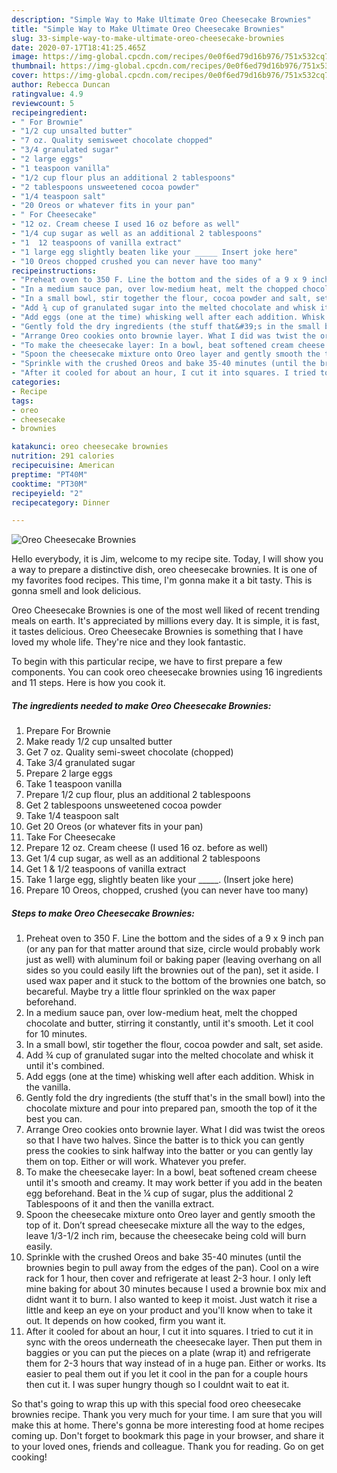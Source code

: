 ```yaml
---
description: "Simple Way to Make Ultimate Oreo Cheesecake Brownies"
title: "Simple Way to Make Ultimate Oreo Cheesecake Brownies"
slug: 33-simple-way-to-make-ultimate-oreo-cheesecake-brownies
date: 2020-07-17T18:41:25.465Z
image: https://img-global.cpcdn.com/recipes/0e0f6ed79d16b976/751x532cq70/oreo-cheesecake-brownies-recipe-main-photo.jpg
thumbnail: https://img-global.cpcdn.com/recipes/0e0f6ed79d16b976/751x532cq70/oreo-cheesecake-brownies-recipe-main-photo.jpg
cover: https://img-global.cpcdn.com/recipes/0e0f6ed79d16b976/751x532cq70/oreo-cheesecake-brownies-recipe-main-photo.jpg
author: Rebecca Duncan
ratingvalue: 4.9
reviewcount: 5
recipeingredient:
- " For Brownie"
- "1/2 cup unsalted butter"
- "7 oz. Quality semisweet chocolate chopped"
- "3/4 granulated sugar"
- "2 large eggs"
- "1 teaspoon vanilla"
- "1/2 cup flour plus an additional 2 tablespoons"
- "2 tablespoons unsweetened cocoa powder"
- "1/4 teaspoon salt"
- "20 Oreos or whatever fits in your pan"
- " For Cheesecake"
- "12 oz. Cream cheese I used 16 oz before as well"
- "1/4 cup sugar as well as an additional 2 tablespoons"
- "1  12 teaspoons of vanilla extract"
- "1 large egg slightly beaten like your _____ Insert joke here"
- "10 Oreos chopped crushed you can never have too many"
recipeinstructions:
- "Preheat oven to 350 F. Line the bottom and the sides of a 9 x 9 inch pan (or any pan for that matter around that size, circle would probably work just as well) with aluminum foil or baking paper (leaving overhang on all sides so you could easily lift the brownies out of the pan), set it aside. I used wax paper and it stuck to the bottom of the brownies one batch, so becareful. Maybe try a little flour sprinkled on the wax paper beforehand."
- "In a medium sauce pan, over low-medium heat, melt the chopped chocolate and butter, stirring it constantly, until it&#39;s smooth. Let it cool for 10 minutes."
- "In a small bowl, stir together the flour, cocoa powder and salt, set aside."
- "Add ¾ cup of granulated sugar into the melted chocolate and whisk it until it&#39;s combined."
- "Add eggs (one at the time) whisking well after each addition. Whisk in the vanilla."
- "Gently fold the dry ingredients (the stuff that&#39;s in the small bowl) into the chocolate mixture and pour into prepared pan, smooth the top of it the best you can."
- "Arrange Oreo cookies onto brownie layer. What I did was twist the oreos so that I have two halves. Since the batter is to thick you can gently press the cookies to sink halfway into the batter or you can gently lay them on top. Either or will work. Whatever you prefer."
- "To make the cheesecake layer: In a bowl, beat softened cream cheese until it&#39;s smooth and creamy. It may work better if you add in the beaten egg beforehand. Beat in the ¼ cup of sugar, plus the additional 2 Tablespoons of it and then the vanilla extract."
- "Spoon the cheesecake mixture onto Oreo layer and gently smooth the top of it. Don’t spread cheesecake mixture all the way to the edges, leave 1/3-1/2 inch rim, because the cheesecake being cold will burn easily."
- "Sprinkle with the crushed Oreos and bake 35-40 minutes (until the brownies begin to pull away from the edges of the pan). Cool on a wire rack for 1 hour, then cover and refrigerate at least 2-3 hour. I only left mine baking for about 30 minutes because I used a brownie box mix and didnt want it to burn. I also wanted to keep it moist. Just watch it rise a little and keep an eye on your product and you&#39;ll know when to take it out. It depends on how cooked, firm you want it."
- "After it cooled for about an hour, I cut it into squares. I tried to cut it in sync with the oreos underneath the cheesecake layer. Then put them in baggies or you can put the pieces on a plate (wrap it) and refrigerate them for 2-3 hours that way instead of in a huge pan. Either or works. Its easier to peal them out if you let it cool in the pan for a couple hours then cut it. I was super hungry though so I couldnt wait to eat it."
categories:
- Recipe
tags:
- oreo
- cheesecake
- brownies

katakunci: oreo cheesecake brownies 
nutrition: 291 calories
recipecuisine: American
preptime: "PT40M"
cooktime: "PT30M"
recipeyield: "2"
recipecategory: Dinner

---
```



![Oreo Cheesecake Brownies](https://img-global.cpcdn.com/recipes/0e0f6ed79d16b976/751x532cq70/oreo-cheesecake-brownies-recipe-main-photo.jpg)

Hello everybody, it is Jim, welcome to my recipe site. Today, I will show you a way to prepare a distinctive dish, oreo cheesecake brownies. It is one of my favorites food recipes. This time, I'm gonna make it a bit tasty. This is gonna smell and look delicious.

Oreo Cheesecake Brownies is one of the most well liked of recent trending meals on earth. It's appreciated by millions every day. It is simple, it is fast, it tastes delicious. Oreo Cheesecake Brownies is something that I have loved my whole life. They're nice and they look fantastic.




To begin with this particular recipe, we have to first prepare a few components. You can cook oreo cheesecake brownies using 16 ingredients and 11 steps. Here is how you cook it.

<!--inarticleads1-->

##### The ingredients needed to make Oreo Cheesecake Brownies:

1. Prepare  For Brownie
1. Make ready 1/2 cup unsalted butter
1. Get 7 oz. Quality semi-sweet chocolate (chopped)
1. Take 3/4 granulated sugar
1. Prepare 2 large eggs
1. Take 1 teaspoon vanilla
1. Prepare 1/2 cup flour, plus an additional 2 tablespoons
1. Get 2 tablespoons unsweetened cocoa powder
1. Take 1/4 teaspoon salt
1. Get 20 Oreos (or whatever fits in your pan)
1. Take  For Cheesecake
1. Prepare 12 oz. Cream cheese (I used 16 oz. before as well)
1. Get 1/4 cup sugar, as well as an additional 2 tablespoons
1. Get 1 &amp; 1/2 teaspoons of vanilla extract
1. Take 1 large egg, slightly beaten like your _____. (Insert joke here)
1. Prepare 10 Oreos, chopped, crushed (you can never have too many)




<!--inarticleads2-->

##### Steps to make Oreo Cheesecake Brownies:

1. Preheat oven to 350 F. Line the bottom and the sides of a 9 x 9 inch pan (or any pan for that matter around that size, circle would probably work just as well) with aluminum foil or baking paper (leaving overhang on all sides so you could easily lift the brownies out of the pan), set it aside. I used wax paper and it stuck to the bottom of the brownies one batch, so becareful. Maybe try a little flour sprinkled on the wax paper beforehand.
1. In a medium sauce pan, over low-medium heat, melt the chopped chocolate and butter, stirring it constantly, until it&#39;s smooth. Let it cool for 10 minutes.
1. In a small bowl, stir together the flour, cocoa powder and salt, set aside.
1. Add ¾ cup of granulated sugar into the melted chocolate and whisk it until it&#39;s combined.
1. Add eggs (one at the time) whisking well after each addition. Whisk in the vanilla.
1. Gently fold the dry ingredients (the stuff that&#39;s in the small bowl) into the chocolate mixture and pour into prepared pan, smooth the top of it the best you can.
1. Arrange Oreo cookies onto brownie layer. What I did was twist the oreos so that I have two halves. Since the batter is to thick you can gently press the cookies to sink halfway into the batter or you can gently lay them on top. Either or will work. Whatever you prefer.
1. To make the cheesecake layer: In a bowl, beat softened cream cheese until it&#39;s smooth and creamy. It may work better if you add in the beaten egg beforehand. Beat in the ¼ cup of sugar, plus the additional 2 Tablespoons of it and then the vanilla extract.
1. Spoon the cheesecake mixture onto Oreo layer and gently smooth the top of it. Don’t spread cheesecake mixture all the way to the edges, leave 1/3-1/2 inch rim, because the cheesecake being cold will burn easily.
1. Sprinkle with the crushed Oreos and bake 35-40 minutes (until the brownies begin to pull away from the edges of the pan). Cool on a wire rack for 1 hour, then cover and refrigerate at least 2-3 hour. I only left mine baking for about 30 minutes because I used a brownie box mix and didnt want it to burn. I also wanted to keep it moist. Just watch it rise a little and keep an eye on your product and you&#39;ll know when to take it out. It depends on how cooked, firm you want it.
1. After it cooled for about an hour, I cut it into squares. I tried to cut it in sync with the oreos underneath the cheesecake layer. Then put them in baggies or you can put the pieces on a plate (wrap it) and refrigerate them for 2-3 hours that way instead of in a huge pan. Either or works. Its easier to peal them out if you let it cool in the pan for a couple hours then cut it. I was super hungry though so I couldnt wait to eat it.




So that's going to wrap this up with this special food oreo cheesecake brownies recipe. Thank you very much for your time. I am sure that you will make this at home. There's gonna be more interesting food at home recipes coming up. Don't forget to bookmark this page in your browser, and share it to your loved ones, friends and colleague. Thank you for reading. Go on get cooking!
